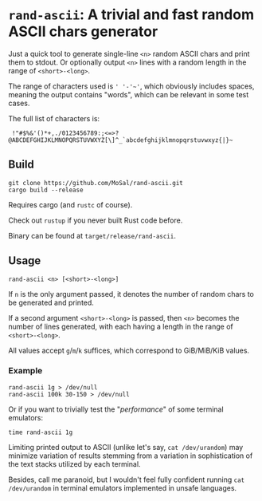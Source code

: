 # `rand-ascii`: A trivial and fast random ASCII chars generator

Just a quick tool to generate single-line `<n>` random ASCII chars and print
them to stdout. Or optionally output `<n>` lines with a random length in
the range of `<short>-<long>`.

The range of characters used is `' '-'~'`, which obviously includes
spaces, meaning the output contains "words", which can be relevant in some
test cases.

The full list of characters is:

```
 !"#$%&'()*+,./0123456789:;<=>?@ABCDEFGHIJKLMNOPQRSTUVWXYZ[\]^_`abcdefghijklmnopqrstuvwxyz{|}~
```

## Build

```
git clone https://github.com/MoSal/rand-ascii.git
cargo build --release
```

Requires cargo (and `rustc` of course).

Check out `rustup` if you never built Rust code before.

Binary can be found at `target/release/rand-ascii`.

## Usage

```
rand-ascii <n> [<short>-<long>]
```

If `n` is the only argument passed, it denotes the number of random chars to be
generated and printed.

If a second argument `<short>-<long>` is passed, then `<n>` becomes the number
of lines generated, with each having a length in the range of `<short>-<long>`.

All values accept `g`/`m`/`k` suffices, which correspond to GiB/MiB/KiB values.

### Example

```
rand-ascii 1g > /dev/null
rand-ascii 100k 30-150 > /dev/null
```

Or if you want to trivially test the "*performance*" of some terminal emulators:

```
time rand-ascii 1g
```

Limiting printed output to ASCII (unlike let's say, `cat /dev/urandom`) may minimize
variation of results stemming from a variation in sophistication of the text stacks
utilized by each terminal.

Besides, call me paranoid, but I wouldn't feel fully confident running `cat /dev/urandom`
in terminal emulators implemented in unsafe languages.
